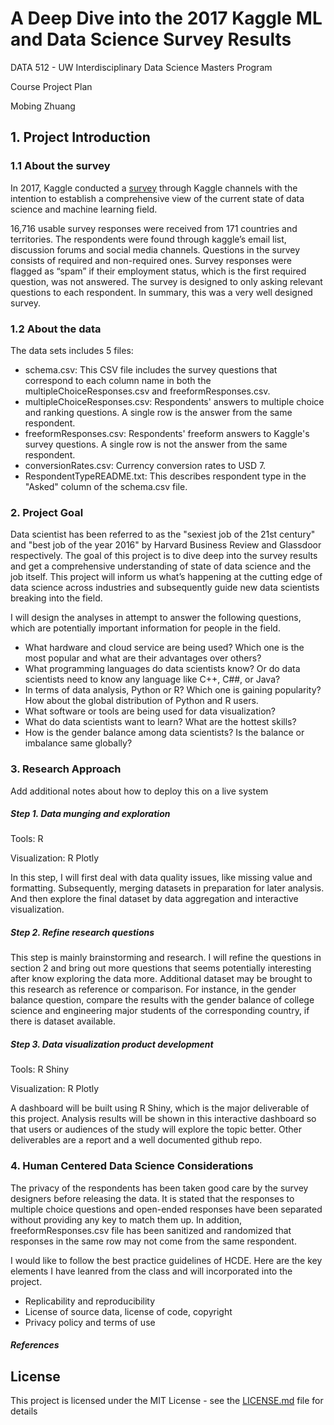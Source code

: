 # A Deep Dive into the 2017 Kaggle ML and Data Science Survey Results


DATA 512 - UW Interdisciplinary Data Science Masters Program

Course Project Plan

Mobing Zhuang


## 1. Project Introduction

### 1.1 About the survey

In 2017, Kaggle conducted a [survey](https://www.kaggle.com/kaggle/kaggle-survey-2017) through Kaggle channels with the intention to establish a comprehensive view of the current state of data science and machine learning field.

16,716 usable survey responses were received from 171 countries and territories. The respondents were found through kaggle’s email list, discussion forums and social media channels. Questions in the survey consists of required and non-required ones. Survey responses were flagged as “spam” if their employment status, which is the first required question, was not answered. The survey is designed to only asking relevant questions to each respondent. In summary, this was a very well designed survey.

### 1.2 About the data

The data sets includes 5 files:

- schema.csv: This CSV file includes the survey questions that correspond to each column name in both the multipleChoiceResponses.csv and freeformResponses.csv.
- multipleChoiceResponses.csv: Respondents' answers to multiple choice and ranking questions. A single row is the answer from the same respondent.
- freeformResponses.csv: Respondents' freeform answers to Kaggle's survey questions. A single row is not the answer from the same respondent.
- conversionRates.csv: Currency conversion rates to USD 7.
- RespondentTypeREADME.txt: This describes respondent type in the "Asked" column of the schema.csv file.

### 2. Project Goal

Data scientist has been referred to as the "sexiest job of the 21st century" and "best job of the year 2016" by Harvard Business Review and Glassdoor respectively. The goal of this project is to dive deep into the survey results and get a comprehensive understanding of state of data science and the job itself. This project will inform us what’s happening at the cutting edge of data science across industries and subsequently guide new data scientists breaking into the field.

I will design the analyses in attempt to answer the following questions, which are potentially important information for people in the field.

- What hardware and cloud service are being used? Which one is the most popular and what are their advantages over others?
- What programming languages do data scientists know? Or do data scientists need to know any language like C++, C##, or Java?
- In terms of data analysis, Python or R? Which one is gaining popularity? How about the global distribution of Python and R users.
- What software or tools are being used for data visualization?
- What do data scientists want to learn? What are the hottest skills?
- How is the gender balance among data scientists? Is the balance or imbalance same globally?

### 3. Research Approach

Add additional notes about how to deploy this on a live system

##### Step 1. Data munging and exploration
Tools: R

Visualization: R Plotly

In this step, I will first deal with data quality issues, like missing value and formatting. Subsequently, merging datasets in preparation for later analysis. And then explore the final dataset by data aggregation and interactive visualization.

##### Step 2. Refine research questions

This step is mainly brainstorming and research. I will refine the questions in section 2 and bring out more questions that seems potentially interesting after know exploring the data more. Additional dataset may be brought to this research as reference or comparison. For instance, in the gender balance question, compare the results with the gender balance of college science and engineering major students of the corresponding country, if there is dataset available.

##### Step 3. Data visualization product development
Tools: R Shiny

Visualization: R Plotly

A dashboard will be built using R Shiny, which is the major deliverable of this project. Analysis results will be shown in this interactive dashboard so that users or audiences of the study will explore the topic better. Other deliverables are a report and a well documented github repo.

### 4. Human Centered Data Science Considerations

The privacy of the respondents has been taken good care by the survey designers before releasing the data. It is stated that the responses to multiple choice questions and open-ended responses have been separated without providing any key to match them up. In addition, freeformResponses.csv file has been sanitized and randomized that responses in the same row may not come from the same respondent.

I would like to follow the best practice guidelines of HCDE. Here are the key elements I have leanred from the class and will incorporated into the project.

- Replicability and reproducibility
- License of source data,  license of code, copyright
- Privacy policy and terms of use


##### References


## License

This project is licensed under the MIT License - see the [LICENSE.md](LICENSE.md) file for details
